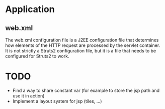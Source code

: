 # Application

## web.xml
The web.xml configuration file is a J2EE configuration file that determines how elements of the HTTP request are processed by the servlet container.
It is not strictly a Struts2 configuration file, but it is a file that needs to be configured for Struts2 to work.

# TODO
- Find a way to share constant var (for example to store the jsp path and use it in action)
- Implement a layout system for jsp (tiles, ...)